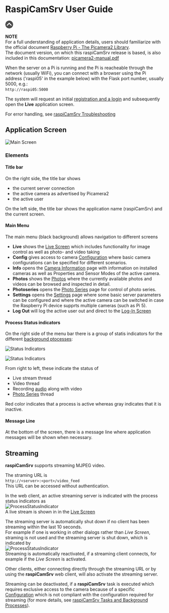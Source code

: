 # RaspiCamSrv User Guide

[![Up](img/goup.gif)](../README.md)

**NOTE**     
For a full understanding of application details, users should familiarize with the official document [Raspberry Pi - The Picamera2 Library](https://datasheets.raspberrypi.com/camera/picamera2-manual.pdf).  
The document version, on which this raspiCamSrv release is based, is also included in this documentation: [picamera2-manual.pdf](./picamera2-manual.pdf)

When the server on a Pi is running and the Pi is reacheable through the network (usually WiFi), you can connect with a browser using the Pi address ('raspi05' in the example below) with the Flask port number, usually 5000, e.g.:  
```http://raspi05:5000```

The system will request an initial [registration and a login](./Authentication.md) and subsequently open the **Live** application screen.

For error handling, see [raspiCamSrv Troubleshooting](./Troubelshooting.md)

## Application Screen
![Main Screen](img/Live_start.jpg)

### Elements

#### Title bar
On the right side, the title bar shows
- the current server connection
- the active camera as advertised by Picamera2
- the active user

On the left side, the title bar shows the application name (raspiCamSrv) and the current screen.

#### Main Menu
The main menu (black background) allows navigation to different screens
- **Live** shows the [Live Screen](./LiveScreen.md) which includes functionality for image control as well as photo- and video taking
- **Config** gives access to camera [Configuration](./Configuration.md) where basic camera configurations can be specified for different scenarios.
- **Info** opens the [Camera Information](./Information.md) page with information on installed cameras as well as Properties and Sensor Modes of the active camera.
- **Photos** shows the [Photos](./PhotoViewer.md) where the currently available photos and videos can be browsed and inspected in detail.
- **Photoseries** opens the [Photo Series](./PhotoSeries.md) page for control of photo series.
- **Settings** opens the [Settings](./Settings.md) page where some basic server parameters can be configured and where the active camera can be switched in case the Raspberry Pi device supprts multiple cameras (such as Pi 5).
- **Log Out** will log the active user out and direct to the [Log-In Screen](./Authentication.md#log-in)

#### Process Status indicators

On the right side of the menu bar there is a group of statis indicators for the different [background ptocesses](./Background%20Processes.md):

![Status Indicators](./img/ProcessIndicator1.jpg)

![Status Indicators](./img/ProcessIndicator3.jpg)

From right to left, these indicate the status of

- Live stream thread
- Video thread
- Recording [audio](./Settings.md#recording-audio-along-with-video) along with video
- [Photo Series](./PhotoSeries.md) thread

Red color indicates that a process is active whereas gray indicates that it is inactive.

#### Message Line
At the bottom of the screen, there is a message line where application messages will be shown when necessary.

## Streaming

**raspiCamSrv** supports streaming MJPEG video.

The straming URL is   
```http://<server>:<port>/video_feed```   
This URL can be accessed without authentication.

In the web client, an active streaming server is indicated with the process status indicators as    
![ProcessStatusIndicator](./img/ProcessIndicator1.jpg)   
A live stream is shown in in the [Live Screen](./LiveScreen.md)

The streaming server is automatically shut down if no client has been streaming within the last 10 seconds.   
For example if one is working in other dialogs rather than *Live Screen*, straming is not used and the streaming server is shut down, which is indicated by   
![ProcessStatusIndicator](./img/ProcessIndicator7.jpg)   
Streaming is automatically reactivated, if a streaming client connects, for example if the *Live Screen* is activated.

Other clients, either connecting directly through the streaming URL or by using the **raspiCamSrv** web client, will also activate the streaming server.

Streaming can be deactivated, if a **raspiCamSrv** task is executed which requires exclusive access to the camera because of a specific [Configuration](./Configuration.md) which is not compliant with the configuration required for streaming (for more details, see [raspiCamSrv Tasks and Background Processes](./Background%20Processes.md)).
